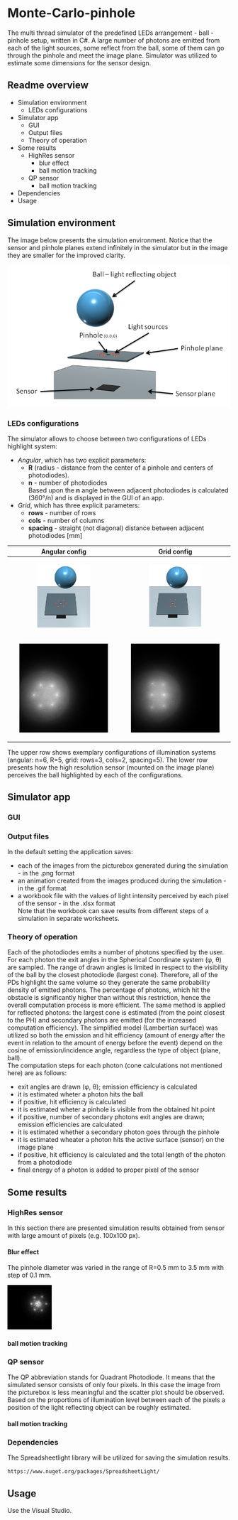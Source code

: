 # Monte-Carlo-pinhole

The multi thread simulator of the predefined LEDs arrangement - ball - pinhole setup, written in C#. A large number of photons are emitted from each of the light sources, some reflect from the ball, some of them can go through the pinhole and meet the image plane. Simulator was utilized to estimate some dimensions for the sensor design.

## Readme overview

* Simulation environment
  * LEDs configurations
* Simulator app
  * GUI
  * Output files
  * Theory of operation
* Some results
  * HighRes sensor
    * blur effect
    * ball motion tracking
  * QP sensor
    * ball motion tracking
* Dependencies
* Usage

## Simulation environment

The image below presents the simulation environment. Notice that the sensor and pinhole planes extend infinitely in the simulator but in the image they are smaller for the improved clarity.

![Overview image](./src/Readme.png)

### LEDs configurations
The simulator allows to choose between two configurations of LEDs highlight system:
* _Angular_, which has two explicit parameters:  
  * <b>R</b> (radius - distance from the center of a pinhole and centers of photodiodes).  
  * <b>n</b> - number of photodiodes    
 Based upon the <b>n</b> angle between adjacent photodiodes is calculated (360°/n) and is displayed in the GUI of an app.
* _Grid_, which has three explicit parameters:  
  * <b>rows</b> - number of rows
  * <b>cols</b> - number of columns
  * <b>spacing</b> - straight (not diagonal) distance between adjacent photodiodes [mm]

| Angular config |   Grid config  |
|----------------|----------------|
| <p align="center"><img src="./src/angsm.png" width="50%" height="50%"></p> | <p align="center"><img src="./src/gridsm.png" width="50%" height="50%"></p>  |
| <p align="center"><img src="./src/anglren.png"></p>  | <p align="center"><img src="./src/gridren.png"></p>  |

The upper row shows exemplary configurations of illumination systems (angular: n=6, R=5, grid: rows=3, cols=2, spacing=5).
The lower row presents how the high resolution sensor (mounted on the image plane) perceives the ball highlighted by each of the configurations.

## Simulator app
### GUI
### Output files
In the default setting the application saves:
* each of the images from the picturebox generated during the simulation - in the .png format
* an animation created from the images produced during the simulation - in the .gif format
* a workbook file with the values of light intensity perceived by each pixel of the sensor - in the .xlsx format  
Note that the workbook can save results from different steps of a simulation in separate worksheets.
### Theory of operation
Each of the photodiodes emits a number of photons specified by the user. For each photon the exit angles in the Spherical Coordinate system (φ, θ) are sampled. The range of drawn angles is limited in respect to the visibility of the ball by the closest photodiode (largest cone). Therefore, all of the PDs highlight the same volume so they generate the same probability density of emitted photons. The percentage of photons, which hit the obstacle is significantly higher than without this restriction, hence the overall computation process is more efficient. The same method is applied for reflected photons: the largest cone is estimated (from the point closest to the PH) and secondary photons are emitted (for the increased computation efficiency). The simplified model (Lambertian surface) was utilized so both the emission and hit efficiency (amount of energy after the event in relation to the amount of energy before the event) depend on the cosine of emission/incidence angle, regardless the type of object (plane, ball).  
The computation steps for each photon (cone calculations not mentioned here) are as follows:
*  exit angles are drawn (φ, θ); emission efficiency is calculated
*  it is estimated wheter a photon hits the ball
*  if positive, hit efficiency is calculated
*  it is estimated wheter a pinhole is visible from the obtained hit point
*  if positive, number of secondary photons exit angles are drawn; emission efficiencies are calculated
*  it is estimated whether a secondary photon goes through the pinhole
*  it is estimated wheater a photon hits the active surface (sensor) on the image plane
*  if positive, hit efficiency is calculated and the total length of the photon from a photodiode
*  final energy of a photon is added to proper pixel of the sensor
## Some results
### HighRes sensor
In this section there are presented simulation results obtained from sensor with large amount of pixels (e.g. 100x100 px).
#### Blur effect
The pinhole diameter was varied in the range of R=0.5 mm to 3.5 mm with step of 0.1 mm.

![blur image](./src/blur2.gif)


#### ball motion tracking
### QP sensor
The QP abbreviation stands for Quadrant Photodiode. It means that the simulated sensor consists of only four pixels. In this case the image from the picturebox is less meaningful and the scatter plot should be observed. Based on the proportions of illumination level between each of the pixels a position of the light reflecting object can be roughly estimated.
#### ball motion tracking
   
### Dependencies

The Spreadsheetlight library will be utilized for saving the simulation results.
```
https://www.nuget.org/packages/SpreadsheetLight/
```

## Usage

Use the Visual Studio.
